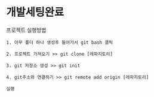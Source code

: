 # 개발세팅완료

프로젝트 실행방법

```
1. 아무 폴더 하나 생성후 들어가서 git bash 클릭
```

```
2. 프로젝트 가져오기 >> git clone [레파지토리]
```

```
3. git 저장소 생성 >> git init
```

```
4. git주소와 연결하기 >> git remote add origin [레파지토리]
```

```
실행
```
